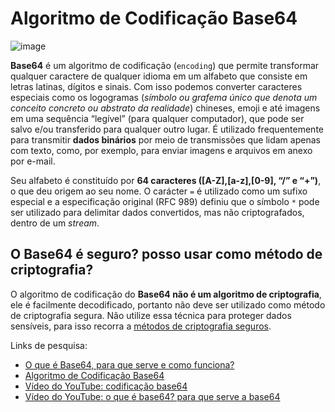 # Algoritmo de Codificação Base64 


![image](https://user-images.githubusercontent.com/69597971/151281080-991efd66-fe18-4841-9c33-5d3a5cca78bf.png)
 
**Base64** é um algoritmo de codificação (``encoding``) que permite transformar qualquer caractere de qualquer idioma em um alfabeto que consiste em letras latinas, dígitos e sinais. Com isso podemos converter caracteres especiais como os logogramas (_símbolo ou grafema único que denota um conceito concreto ou abstrato da realidade_) chineses, emoji e até imagens em uma sequência “legível” (para qualquer computador), que pode ser salvo e/ou transferido para qualquer outro lugar. É utilizado frequentemente para transmitir **dados binários** por meio de transmissões que lidam apenas com texto, como, por exemplo, para enviar imagens e arquivos em anexo por e-mail.

Seu alfabeto é constituído por **64 caracteres ([A-Z],[a-z],[0-9], “/” e “+”)**, o que deu  origem ao seu nome. O carácter ``=`` é utilizado como um sufixo especial e a especificação original (RFC 989) definiu que o símbolo ``*`` pode ser utilizado para delimitar dados convertidos, mas não criptografados, dentro de um *stream*.

## O Base64 é seguro? posso usar como método de criptografia?

O algoritmo de codificação do **Base64 não é um algoritmo de criptografia**, ele é facilmente decodificado, portanto não deve ser utilizado como método de criptografia segura. Não utilize essa técnica para proteger dados sensíveis, para isso recorra a [métodos de criptografia seguros](https://cryptoid.com.br/valid/tipos-de-criptografia-conheca-os-10-mais-usados-e-como-funciona-cada-um/).













Links de pesquisa:

* [O que é Base64, para que serve e como funciona?](https://marquesfernandes.com/self/o-que-e-base64-para-que-serve-e-como-funciona/)
* [Algoritmo de Codificação Base64](https://medium.com/swlh/base64-encoding-algorithm-42abb929087d)
* [Vídeo do YouTube: codificação base64](https://www.youtube.com/watch?v=L-cXtP24vAw)
* [Vídeo do YouTube: o que é base64? para que serve a base64](https://www.youtube.com/watch?v=JFXrBkdCAeQ)



